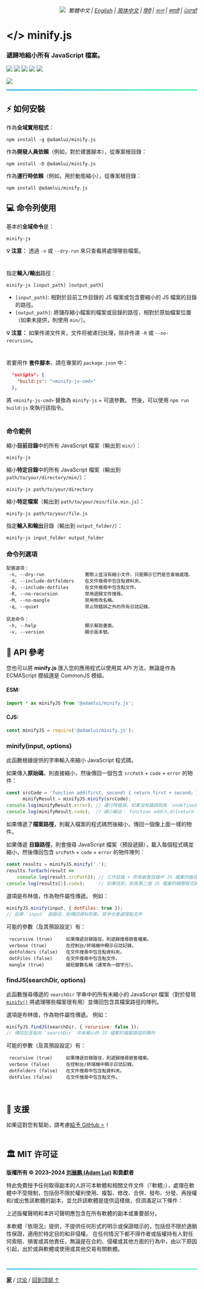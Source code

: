 <div align="right">
    <h6>
        <picture>
            <source type="image/svg+xml" media="(prefers-color-scheme: dark)" srcset="https://raw.githubusercontent.com/adamlui/js-utils/main/docs/images/earth-icon/white/icon32.svg">
            <img height=14 src="https://raw.githubusercontent.com/adamlui/js-utils/main/docs/images/earth-icon/black/icon32.svg">
        </picture>
        &nbsp;繁體中文 |
        <a href="../..#readme">English</a> |
        <a href="../zh-cn#readme">简体中文</a> |
        <a href="../hi#readme">हिंदी</a> |
        <a href="../bn#readme">বাংলা</a> |
        <a href="../mr#readme">मराठी</a> |
        <a href="../pa#readme">ਪੰਜਾਬੀ</a>
    </h6>
</div>

# </> minify.js

### 遞歸地縮小所有 JavaScript 檔案。

<a href="https://www.npmjs.com/package/@adamlui/minify.js"><img height=31 src="https://img.shields.io/npm/dt/%40adamlui%2Fminify.js?label=%E4%B8%8B%E8%BC%89&logo=npm&logoColor=white&labelColor=464646&style=for-the-badge"></a>
<a href="#%EF%B8%8F-mit-%E8%AE%B8%E5%8F%AF%E8%AF%81"><img height=31 src="https://img.shields.io/badge/許可證-MIT-red.svg?logo=internetarchive&logoColor=white&labelColor=464646&style=for-the-badge"></a>
<a href="https://www.npmjs.com/package/@adamlui/minify.js?activeTab=versions"><img height=31 src="https://img.shields.io/badge/最新版本-1.4.2-fc7811.svg?logo=icinga&logoColor=white&labelColor=464646&style=for-the-badge"></a>
<a href="https://www.npmjs.com/package/@adamlui/minify.js?activeTab=code"><img height=31 src="https://img.shields.io/npm/unpacked-size/%40adamlui%2Fminify.js?label=%E6%8B%86%E5%B0%81%E5%B0%BA%E5%AF%B8&style=for-the-badge&logo=ebox&logoColor=white&labelColor=464646&color=blue"></a>
<a href="https://sonarcloud.io/component_measures?metric=new_vulnerabilities&id=adamlui_js-utils:minify.js/minify.js"><img height=31 src="https://img.shields.io/badge/dynamic/json?url=https%3A%2F%2Fsonarcloud.io%2Fapi%2Fmeasures%2Fcomponent%3Fcomponent%3Dadamlui_js-utils%3Aminify.js%2Fminify.js%26metricKeys%3Dvulnerabilities&query=%24.component.measures.0.value&style=for-the-badge&logo=sonarcloud&logoColor=white&labelColor=464646&label=%E6%BC%8F%E6%B4%9E&color=gold"></a>

<img src="https://github.com/adamlui/js-utils/blob/main/minify.js/media/images/minify.js-docs-demo.png">

<br>

<img height=8px width="100%" src="https://raw.githubusercontent.com/adamlui/js-utils/main/docs/images/aqua-separator.png">

## ⚡ 如何安裝

作為**全域實用程式**：

```
npm install -g @adamlui/minify.js
```

作為**開發人員依賴**（例如，對於建置腳本），從專案根目錄：

```
npm install -D @adamlui/minify.js
```

作為**運行時依賴**（例如，用於動態縮小），從專案根目錄：

```
npm install @adamlui/minify.js
```

## 💻 命令列使用

基本的**全域命令**是：

```
minify-js
```

**💡 注意：** 透過 `-n` 或 `--dry-run` 來只查看將處理哪些檔案。

#

指定**輸入/輸出**路徑：
   
```
minify-js [input_path] [output_path]
```

- `[input_path]`: 相對於目前工作目錄的 JS 檔案或包含要縮小的 JS 檔案的目錄的路徑。
- `[output_path]`: 將儲存縮小檔案的檔案或目錄的路徑，相對於原始檔案位置（如果未提供，則使用 `min/`）。

**💡 注意：** 如果传递文件夹，文件将被递归处理，除非传递 `-R` 或 `--no-recursion`。

#

若要用作 **套件腳本**，請在專案的 `package.json` 中：

```json
  "scripts": {
    "build:js": "<minify-js-cmd>"
  },
```

將 `<minify-js-cmd>` 替換為 `minify-js` + 可選參數。 然後，可以使用 `npm run build:js` 來執行該指令。
<br><br>

### 命令範例

縮小**目前目錄**中的所有 JavaScript 檔案（輸出到 `min/`）：

```
minify-js
```

縮小**特定目錄**中的所有 JavaScript 檔案（輸出到 `path/to/your/directory/min/`）：

```
minify-js path/to/your/directory
```

縮小**特定檔案**（輸出到 `path/to/your/min/file.min.js`）：

```
minify-js path/to/your/file.js
```

指定**輸入和輸出**目錄（輸出到 `output_folder/`）：

```
minify-js input_folder output_folder
```

### 命令列選項

```
配置選項：
 -n, --dry-run               實際上並沒有縮小文件，只是顯示它們是否會被處理。
 -d, --include-dotfolders    在文件搜尋中包含點資料夾。
 -D, --include-dotfiles      在文件搜尋中包含點文件。
 -R, --no-recursion          禁用遞歸文件搜尋。
 -M, --no-mangle             禁用修改名稱。
 -q, --quiet                 禁止除錯誤之外的所有日誌記錄。

訊息命令：
 -h, --help                  顯示幫助畫面。
 -v, --version               顯示版本號。
```

## 🔌 API 參考

您也可以將 **minify.js** 匯入您的應用程式以使用其 API 方法，無論是作為 ECMAScript 模組還是 CommonJS 模組。

#### ESM:

```js
import * as minifyJS from '@adamlui/minify.js';
```

#### CJS:

```js
const minifyJS = require('@adamlui/minify.js');
```

### minify(input, options)

此函數根據提供的字串輸入來縮小 JavaScript 程式碼。

如果傳入**原始碼**，則直接縮小，然後傳回一個包含 `srcPath` + `code` + `error` 的物件：

```js
const srcCode = 'function add(first, second) { return first + second; }',
      minifyResult = minifyJS.minify(srcCode);
console.log(minifyResult.error); // 運行時錯誤，如果沒有錯誤則為 `undefined`
console.log(minifyResult.code);  // 縮小輸出： function add(n,d){return n+d}
```

如果傳遞了**檔案路徑**，則載入檔案的程式碼然後縮小，傳回一個像上面一樣的物件。

如果傳遞 **目錄路徑**，則會搜尋 JavaScript 檔案（預設遞歸），載入每個程式碼並縮小，然後傳回包含 `srcPath` + `code` + `error` 的物件陣列：

```js
const results = minifyJS.minify('.');
results.forEach(result =>
    console.log(result.srcPath)); // 工作目錄 + 所有嵌套目錄中 JS 檔案的路徑
console.log(results[1].code);     // 如果找到，則為第二個 JS 檔案的精簡程式碼，如果未找到，則為 `undefined`
```

選項是布林值，作為物件屬性傳遞。 例如：

```js
minifyJS.minify(input, { dotFiles: true });
// 如果 `input` 是路徑，則傳回資料對象，其中也會處理點文件
```

可能的參數（及其預設設定）有：

```
 recursive (true)     如果傳遞目錄路徑，則遞歸搜尋嵌套檔案。
 verbose (true)       在控制台/終端機中顯示日誌記錄。
 dotFolders (false)   在文件搜尋中包含點資料夾。
 dotFiles (false)     在文件搜尋中包含點文件。
 mangle (true)        縮短變數名稱（通常為一個字元）。
```

### findJS(searchDir, options)

此函數搜尋傳遞的 `searchDir` 字串中的所有未縮小的 JavaScript 檔案（對於發現 [`minify()`](#minifyinput-options) 將處理哪些檔案很有用）並傳回包含其檔案路徑的陣列。

選項是布林值，作為物件屬性傳遞。 例如：

```js
minifyJS.findJS(searchDir, { recursive: false });
// 傳回包含指向 `searchDir` 中未縮小的 JS 檔案的檔案路徑的陣列
```

可能的參數（及其預設設定）有：

```
 recursive (true)     如果傳遞目錄路徑，則遞歸搜尋嵌套檔案。
 verbose (false)      在控制台/終端機中顯示日誌記錄。
 dotFolders (false)   在文件搜尋中包含點資料夾。
 dotFiles (false)     在文件搜尋中包含點文件。
```

<br>

## 💖 支援

如果這對您有幫助，請考慮[給予 GitHub ⭐](https://github.com/adamlui/js-utils)！
<br><br>

## 🏛️ MIT 许可证

**版權所有 © 2023–2024 [刘展鹏 (Adam Lui)](https://github.com/adamlui) 和貢獻者**

特此免費授予任何取得副本的人許可本軟體和相關文件文件（『軟體』），處理在軟體中不受限制，包括但不限於權利使用、複製、修改、合併、發布、分發、再授權和/或出售該軟體的副本，並允許該軟體是提供這樣做，但須滿足以下條件：

上述版權聲明和本許可聲明應包含在所有軟體的副本或重要部分。

本軟體『依現況』提供，不提供任何形式的明示或保證暗示的，包括但不限於適銷性保證，適用於特定目的和非侵權。 在任何情況下都不得作者或版權持有人對任何索賠、損害或其他責任，無論是在合約、侵權或其他方面的行為中，由以下原因引起，出於或與軟體或使用或其他交易有關軟體。

<br>

<img height=6px width="100%" src="https://raw.githubusercontent.com/adamlui/js-utils/main/docs/images/aqua-separator.png">

<a href="https://github.com/adamlui/js-utils">**家**</a> /
<a href="https://github.com/adamlui/js-utils/discussions">讨论</a> /
<a href="#-minifyjs">回到顶部 ↑</a>
